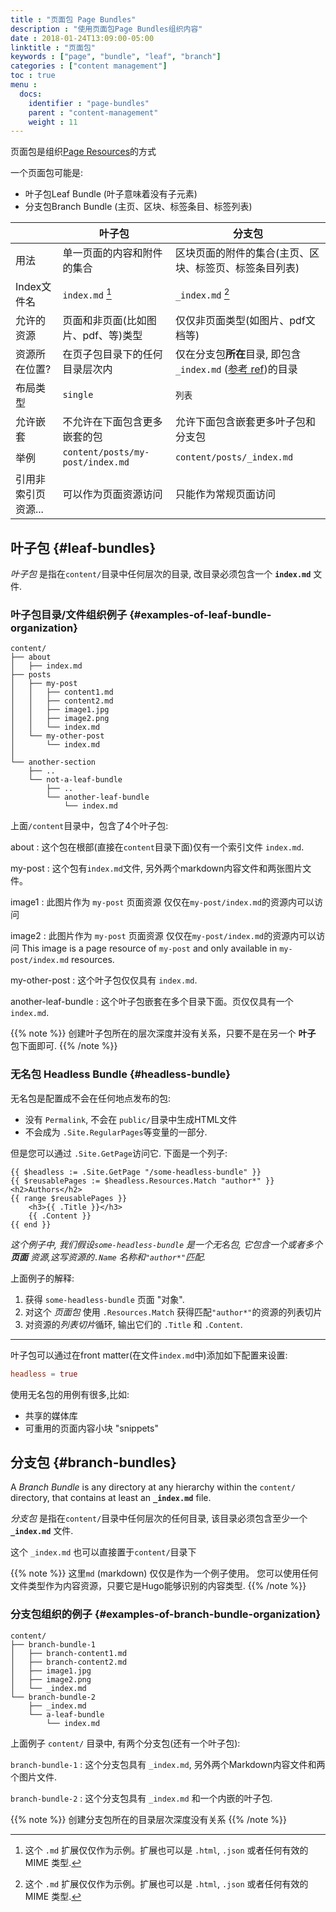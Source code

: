 ```yaml
---
title : "页面包 Page Bundles"
description : "使用页面包Page Bundles组织内容"
date : 2018-01-24T13:09:00-05:00
linktitle : "页面包"
keywords : ["page", "bundle", "leaf", "branch"]
categories : ["content management"]
toc : true
menu :
  docs:
    identifier : "page-bundles"
    parent : "content-management"
    weight : 11
---
```


页面包是组织[Page Resources](/content-management/page-resources/)的方式

一个页面包可能是:

- 叶子包Leaf Bundle (叶子意味着没有子元素)
- 分支包Branch Bundle (主页、区块、标签条目、标签列表)

|                                     | 叶子包                                                    | 分支包                                                                                                                                                                                                      |
|-------------------------------------|----------------------------------------------------------|--------------------------------------------------------------------------------------------------------------------------------------------------------------------------------------------------------------------  |
| 用法                       | 单一页面的内容和附件的集合         |  区块页面的附件的集合(主页、区块、标签页、标签条目列表)                                                                                                                    |
| Index文件名                | `index.md` [^fn:1]             | `_index.md` [^fn:1]                                                                                                                                                                                                |
| 允许的资源                 | 页面和非页面(比如图片、pdf、等)类型 | 仅仅非页面类型(如图片、pdf文档等)                                                                                                                                                                       |
| 资源所在位置?               |在页子包目录下的任何目录层次内 | 仅在分支包**所在**目录, 即包含`_index.md` ([参考 ref](https://discourse.gohugo.io/t/question-about-content-folder-structure/11822/4?u=kaushalmodi))的目录 |
| 布局类型                  | `single`                   | `列表`                                                                                   |
| 允许嵌套            | 不允许在下面包含更多嵌套的包          | 允许下面包含嵌套更多叶子包和分支包                                                                                                      |
| 举例        | `content/posts/my-post/index.md`       | `content/posts/_index.md`                    |
| 引用非索引页资源... | 可以作为页面资源访问        | 只能作为常规页面访问|


## 叶子包 {#leaf-bundles}

 _叶子包_ 是指在`content/`目录中任何层次的目录, 改目录必须包含一个 **`index.md`** 文件.

### 叶子包目录/文件组织例子 {#examples-of-leaf-bundle-organization}

```text
content/
├── about
│   ├── index.md
├── posts
│   ├── my-post
│   │   ├── content1.md
│   │   ├── content2.md
│   │   ├── image1.jpg
│   │   ├── image2.png
│   │   └── index.md
│   └── my-other-post
│       └── index.md
│
└── another-section
    ├── ..
    └── not-a-leaf-bundle
        ├── ..
        └── another-leaf-bundle
            └── index.md
```

上面`/content`目录中，包含了4个叶子包:

about
: 这个包在根部(直接在`content`目录下面)仅有一个索引文件 `index.md`.

my-post
: 这个包有`index.md`文件, 另外两个markdown内容文件和两张图片文件。

image1
: 此图片作为 `my-post` 页面资源 仅仅在`my-post/index.md`的资源内可以访问


image2
: 此图片作为 `my-post` 页面资源 仅仅在`my-post/index.md`的资源内可以访问
This image is a page resource of `my-post`
    and only available in `my-post/index.md` resources.

my-other-post
: 这个叶子包仅仅具有 `index.md`.

another-leaf-bundle
: 这个叶子包嵌套在多个目录下面。页仅仅具有一个 `index.md`.

{{% note %}}
创建叶子包所在的层次深度并没有关系，只要不是在另一个 **叶子** 包下面即可.
{{% /note %}}


### 无名包 Headless Bundle {#headless-bundle}

无名包是配置成不会在任何地点发布的包:
-   没有 `Permalink`, 不会在 `public/`目录中生成HTML文件
-   不会成为 `.Site.RegularPages`等变量的一部分.

但是您可以通过 `.Site.GetPage`访问它. 下面是一个列子:

```go-html-template
{{ $headless := .Site.GetPage "/some-headless-bundle" }}
{{ $reusablePages := $headless.Resources.Match "author*" }}
<h2>Authors</h2>
{{ range $reusablePages }}
    <h3>{{ .Title }}</h3>
    {{ .Content }}
{{ end }}
```

_这个例子中, 我们假设`some-headless-bundle` 是一个无名包, 它包含一个或者多个 **页面** 资源,这写资源的`.Name` 名称和`"author*"`匹配._


上面例子的解释:

1. 获得 `some-headless-bundle` 页面 "对象".
2. 对这个 *页面包* 使用 `.Resources.Match` 获得匹配`"author*"`的资源的列表切片
3. 对资源的*列表切片*循环, 输出它们的 `.Title` 和 `.Content`.

---

叶子包可以通过在front matter(在文件`index.md`中)添加如下配置来设置:

```toml
headless = true
```

使用无名包的用例有很多,比如:

-   共享的媒体库
-   可重用的页面内容小块 "snippets"


## 分支包 {#branch-bundles}

A _Branch Bundle_ is any directory at any hierarchy within the
`content/` directory, that contains at least an **`_index.md`** file.

_分支包_ 是指在`content/`目录中任何层次的任何目录, 该目录必须包含至少一个 **`_index.md`** 文件.


这个 `_index.md` 也可以直接置于`content/`目录下

{{% note %}}
这里`md` (markdown) 仅仅是作为一个例子使用。
您可以使用任何文件类型作为内容资源，只要它是Hugo能够识别的内容类型.
{{% /note %}}


### 分支包组织的例子 {#examples-of-branch-bundle-organization}

```text
content/
├── branch-bundle-1
│   ├── branch-content1.md
│   ├── branch-content2.md
│   ├── image1.jpg
│   ├── image2.png
│   └── _index.md
└── branch-bundle-2
    ├── _index.md
    └── a-leaf-bundle
        └── index.md
```

上面例子 `content/` 目录中, 有两个分支包(还有一个叶子包):

`branch-bundle-1`
: 这个分支包具有 `_index.md`, 另外两个Markdown内容文件和两个图片文件.

`branch-bundle-2`
: 这个分支包具有 `_index.md` 和一个内嵌的叶子包.

{{% note %}}
创建分支包所在的目录层次深度没有关系
{{% /note %}}

[^fn:1]: 这个 `.md` 扩展仅仅作为示例。扩展也可以是 `.html`, `.json` 或者任何有效的 MIME 类型.
